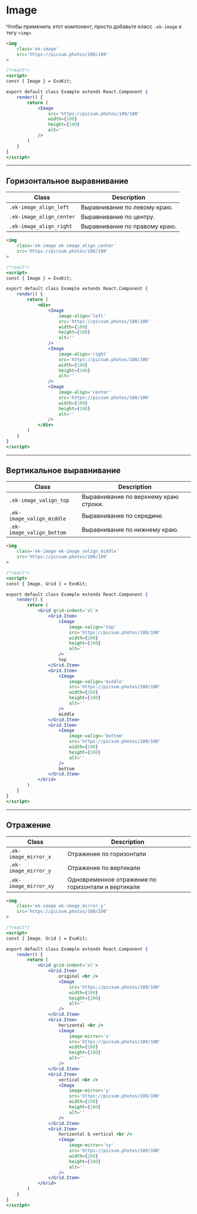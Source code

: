 # Image

Чтобы применить этот компонент, просто добавьте класс `.ek-image` к тегу `<img>`.


``` html
<img
    class='ek-image'
    src='https://picsum.photos/100/100'
>
```

```jsx
/*react*/
<script>
const { Image } = EvoKit;

export default class Example extends React.Component {
    render() {
        return (
            <Image
                src='https://picsum.photos/100/100'
                width={100}
                height={100}
                alt=''
            />
        )
    }
}
</script>
```

---

## Горизонтальное выравнивание

|           Class           |          Description          |
|---------------------------|-------------------------------|
| `.ek-image_align_left`    | Выравнивание по левому краю.  |
| `.ek-image_align_center`  | Выравнивание по центру.       |
| `.ek-image_align_right`   | Выравнивание по правому краю. |

``` html
<img
    class='ek-image ek-image_align_center'
    src='https://picsum.photos/100/100'
>
```

```jsx
/*react*/
<script>
const { Image } = EvoKit;

export default class Example extends React.Component {
    render() {
        return (
            <div>
                <Image
                    image-align='left'
                    src='https://picsum.photos/100/100'
                    width={100}
                    height={100}
                    alt=''
                />
                <Image
                    image-align='right'
                    src='https://picsum.photos/100/100'
                    width={100}
                    height={100}
                    alt=''
                />
                <Image
                    image-align='center'
                    src='https://picsum.photos/100/100'
                    width={100}
                    height={100}
                    alt=''
                />
            </div>
        )
    }
}
</script>
```

---

## Вертикальное выравнивание

|            Class            |              Description              |
|-----------------------------|---------------------------------------|
| `.ek-image_valign_top`      | Выравнивание по верхнему краю строки. |
| `.ek-image_valign_middle`   | Выравнивание по середине.             |
| `.ek-image_valign_bottom`   | Выравнивание по нижнему краю.         |

``` html
<img
    class='ek-image ek-image_valign_middle'
    src='https://picsum.photos/100/100'
>
```

```jsx
/*react*/
<script>
const { Image, Grid } = EvoKit;

export default class Example extends React.Component {
    render() {
        return (
            <Grid grid-indent='xl'>
                <Grid.Item>
                    <Image
                        image-valign='top'
                        src='https://picsum.photos/100/100'
                        width={100}
                        height={100}
                        alt=''
                    />
                    top
                </Grid.Item>
                <Grid.Item>
                    <Image
                        image-valign='middle'
                        src='https://picsum.photos/100/100'
                        width={100}
                        height={100}
                        alt=''
                    />
                    middle
                </Grid.Item>
                <Grid.Item>
                    <Image
                        image-valign='bottom'
                        src='https://picsum.photos/100/100'
                        width={100}
                        height={100}
                        alt=''
                    />
                    bottom
                </Grid.Item>
            </Grid>
        )
    }
}
</script>
```

---

## Отражение

|         Class         |                     Description                     |
|-----------------------|-----------------------------------------------------|
| `.ek-image_mirror_x`  | Отражение по горизонтали                            |
| `.ek-image_mirror_y`  | Отражение по вертикали                              |
| `.ek-image_mirror_xy` | Одновременное отражение по горизонтали и вертикали  |

``` html
<img
    class='ek-image ek-image_mirror_y'
    src='https://picsum.photos/100/100'
>
```

```jsx
/*react*/
<script>
const { Image, Grid } = EvoKit;

export default class Example extends React.Component {
    render() {
        return (
            <Grid grid-indent='xl'>
                <Grid.Item>
                    original <br />
                    <Image
                        src='https://picsum.photos/100/100'
                        width={100}
                        height={100}
                        alt=''
                    />
                </Grid.Item>
                <Grid.Item>
                    horizontal <br />
                    <Image
                        image-mirror='x'
                        src='https://picsum.photos/100/100'
                        width={100}
                        height={100}
                        alt=''
                    />
                </Grid.Item>
                <Grid.Item>
                    vertical <br />
                    <Image
                        image-mirror='y'
                        src='https://picsum.photos/100/100'
                        width={100}
                        height={100}
                        alt=''
                    />
                </Grid.Item>
                <Grid.Item>
                    horizontal & vertical <br />
                    <Image
                        image-mirror='xy'
                        src='https://picsum.photos/100/100'
                        width={100}
                        height={100}
                        alt=''
                    />
                </Grid.Item>
            </Grid>
        )
    }
}
</script>
```
